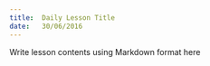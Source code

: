 ```yaml
---
title:  Daily Lesson Title
date:   30/06/2016
---
```


Write lesson contents using Markdown format here